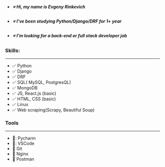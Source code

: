 * ##### :star: Hi, my name is Evgeny Rinkevich
* ##### :star: I've been studying Python/Django/DRF for 1+ year
* ##### :star: I'm looking for a back-end or full stack developer job


### Skills:
---
* :white_check_mark: Python
* :white_check_mark: Django
* :white_check_mark: DRF
* :white_check_mark: SQL( MySQL, PostgresQL)
* :white_check_mark: MongoDB
* :white_check_mark: JS, React.js (basic)
* :white_check_mark: HTML, CSS (basic)
* :white_check_mark: Linux
* :white_check_mark: Web scraping(Scrapy, Beautiful Soup)

### Tools
---
* :floppy_disk:: Pycharm
* :floppy_disk:: VSCode
* :floppy_disk: Git
* :floppy_disk: Nginx
* :floppy_disk: Postman
